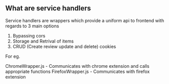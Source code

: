 ## What are service handlers

Service handlers are wrappers which provide a uniform api to frontend with regards to 3 main options

1. Bypassing cors
2. Storage and Retrival of items
3. CRUD (Create review update and delete) cookies

For eg.

ChromeWrapper.js - Communicates with chrome extension and calls appropriate functions
FirefoxWrapper.js - Communicates with firefox extension
